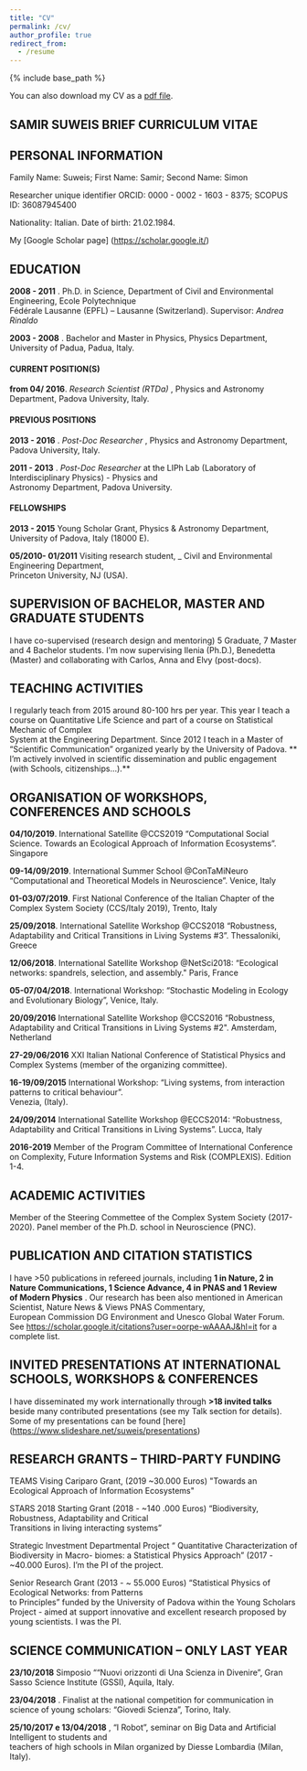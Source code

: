 ```yaml
---
title: "CV"
permalink: /cv/
author_profile: true
redirect_from:
  - /resume
---
```


{% include base_path %}

You can also download my CV as a [pdf file](/files/Suweis_Updated_Very-Short_CV.pdf).

## SAMIR	SUWEIS BRIEF CURRICULUM	VITAE

## PERSONAL	INFORMATION

Family	Name:	Suweis;	First	Name:	Samir;	Second	Name:	Simon

Researcher	unique	identifier ORCID: 	0000 - 0002 - 1603 - 8375;	SCOPUS	ID:	 36087945400	

Nationality:	Italian.	Date	of	birth:	21.02.1984.	

My [Google Scholar page] (https://scholar.google.it/)

## EDUCATION

**2008 - 2011** .	 Ph.D.	 in	 Science,	 Department	 of	 Civil	 and	 Environmental	 Engineering,	 Ecole	 Polytechnique	
Fédérale	Lausanne	(EPFL)	– Lausanne	(Switzerland).	Supervisor:	 _Andrea	Rinaldo_

**2003 - 2008** .	Bachelor	and	Master	in	Physics,	Physics	Department,	University	of	Padua,	Padua,	Italy.

#### CURRENT	POSITION(S)

**from	04/ 2016**. _Research	Scientist	(RTDa)_ ,	Physics	and	Astronomy	Department,	Padova	University,	Italy.	

#### PREVIOUS	POSITIONS

**2013 - 2016** .	 _Post-Doc	Researcher_ ,	Physics	and	Astronomy	Department,	Padova	University,	Italy.	

**2011 - 2013** .	 _Post-Doc	 Researcher_ at	 the	 LIPh	 Lab	 (Laboratory	 of	 Interdisciplinary	 Physics)	- Physics	 and	
Astronomy	Department,	Padova	University.

#### FELLOWSHIPS

**2013 - 2015** Young		Scholar Grant,	Physics	&	Astronomy	Department,	University	of	Padova,	Italy (18000 E).

**05/2010- 01/2011** Visiting	 research	 student,	_ Civil	 and	 Environmental	 Engineering	 Department,	
Princeton			University,	NJ	(USA).

## SUPERVISION	OF	BACHELOR,	MASTER	AND	GRADUATE	STUDENTS

I	have	co-supervised (research	design and	mentoring) 5	Graduate,	7	Master	and	4	Bachelor students. I'm now supervising Ilenia (Ph.D.), Benedetta (Master) and collaborating with Carlos, Anna and Elvy (post-docs).

## TEACHING	ACTIVITIES

I	 regularly	 teach	 from	 2015	 around	 80-100	 hrs	 per	 year.	 This	 year	 I	 teach	 a	 course	 on	 Quantitative Life Science	 and	 part	 of	 a	 course	 on	 Statistical	 Mechanic	 of	 Complex	
System	 at	 the	 Engineering	 Department.	 Since	 2012	 I	 teach	 in	 a	 Master	 of	“Scientific	 Communication”	
organized	yearly	by	the	University	of	Padova.	
** I’m	actively	involved	in	scientific	dissemination	and	public	engagement	(with	Schools,	citizenships...).**


## ORGANISATION	OF	WORKSHOPS, CONFERENCES AND SCHOOLS

**04/10/2019**. International Satellite	@CCS2019 “Computational Social Science. Towards an Ecological Approach of Information Ecosystems”.	Singapore

**09-14/09/2019**. International	 Summer School	 @ConTaMiNeuro “Computational and Theoretical Models in Neuroscience”.	Venice, Italy

**01-03/07/2019**. First National Conference of the Italian Chapter of the Complex System Society (CCS/Italy 2019), Trento, Italy

**25/09/2018**. International	 Satellite	 Workshop	 @CCS2018 “Robustness,	 Adaptability	 and	 Critical	Transitions	in	Living	Systems #3”.	Thessaloniki, Greece

**12/06/2018**. International	Satellite	Workshop @NetSci2018:	“Ecological	networks:	spandrels,	selection, and	assembly." Paris,	France

**05-07/04/2018**.	International	 Workshop:	 “Stochastic	 Modeling	 in	 Ecology	 and	 Evolutionary	 Biology”, Venice,	Italy.	

**20/09/2016** International	 Satellite	 Workshop	 @CCS2016	 “Robustness,	 Adaptability	 and	 Critical	 Transitions	 in	
Living	Systems #2". Amsterdam, Netherland

**27-29/06/2016** XXI	Italian	National	Conference	of	Statistical	Physics	and	Complex	Systems	(member	of the	organizing	committee).

**16-19/09/2015** International	Workshop: “Living	systems,	from	interaction	patterns	to	critical	behaviour”.		
Venezia, (Italy).	


**24/09/2014** International	Satellite	Workshop @ECCS2014:	 “Robustness,	 Adaptability	 and	 Critical	 Transitions	 in	
Living	Systems”. Lucca, Italy

**2016-2019** Member of the Program Committee of International Conference on Complexity, Future Information Systems and Risk (COMPLEXIS). Edition 1-4.

## ACADEMIC	ACTIVITIES	 
Member	of	the	Steering	Commettee	of	the	Complex	System Society	(2017-2020).
Panel member of the Ph.D. school in Neuroscience (PNC).

## PUBLICATION	AND	CITATION	STATISTICS

I	have	>50	 publications	in	refereed	journals,	including	 **1	in	Nature,	 2	 in	
Nature	Communications,	1	Science	Advance, 4	in	PNAS and 1	Review	
of	 Modern	 Physics** .	 Our	 research	 has	 been also	 mentioned	 in	
American	 Scientist,	 Nature	 News	 &	 Views	 PNAS	 Commentary,	
European	 Commission	 DG	 Environment	 and	 Unesco	 Global	 Water Forum.
See https://scholar.google.it/citations?user=oorpe-wAAAAJ&hl=it for a complete list.

## INVITED	PRESENTATIONS	AT	INTERNATIONAL	SCHOOLS,	WORKSHOPS	&	CONFERENCES

I	 have	 disseminated	 my	 work	 internationally	 through	 **>18	 invited	talks** beside many	contributed	
presentations (see my Talk section for details). Some of my presentations can be found [here] (https://www.slideshare.net/suweis/presentations)

## RESEARCH	GRANTS	– THIRD-PARTY	FUNDING

TEAMS Vising Cariparo Grant, (2019  ~30.000 Euros) "Towards an Ecological Approach of Information Ecosystems"

STARS	2018	Starting	Grant	(2018 - ~140 .000	Euros) “Biodiversity,	Robustness,	Adaptability	and	Critical	
Transitions in	living	interacting	systems”

Strategic	 Investment	 Departmental	 Project	 “ Quantitative	 Characterization	 of	 Biodiversity	 in	 Macro-
biomes:	a	Statistical	Physics	Approach”	 (2017 - ~40.000	Euros).	I’m	the	PI	of	the	project.

Senior	Research	Grant	(2013	- ~	55.000	Euros)	“Statistical	Physics	of	Ecological	Networks:	from	Patterns	
to	Principles”	funded	by	the	University	of	Padova	within	the	Young	Scholars	Project	- aimed	at	support	
innovative	and	excellent	research	proposed	by young	scientists.	I	was	the	PI.

## SCIENCE	COMMUNICATION	– ONLY	LAST	YEAR

 **23/10/2018** Simposio ““Nuovi orizzonti di Una Scienza in Divenire”, Gran Sasso Science Institute (GSSI), Aquila, Italy.
 
 **23/04/2018** .	 Finalist	 at	the	 national	 competition	 for	 communication	 in	 science	 of	 young	 scholars:
“Giovedi	Scienza”,	Torino,	Italy.	

**25/10/2017	 e	 13/04/2018** ,	“I Robot”,	seminar	 on Big	 Data	 and	Artificial	 Intelligent	 to	 students	 and	
teachers	of	high	schools	in	Milan organized	by Diesse	Lombardia (Milan,	Italy).

```

